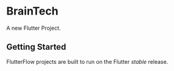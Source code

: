 # BrainTech

A new Flutter Project.

## Getting Started

FlutterFlow projects are built to run on the Flutter _stable_ release.
